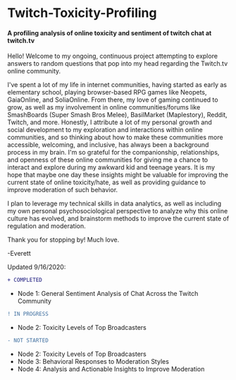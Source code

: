 # Twitch-Toxicity-Profiling
#### A profiling analysis of online toxicity and sentiment of twitch chat at twitch.tv

Hello! Welcome to my ongoing, continuous project attempting to explore answers to random questions that pop into my head regarding the Twitch.tv online community.

I've spent a lot of my life in internet communities, having started as early as elementary school, playing browser-based RPG games like Neopets, GaiaOnline, and SoliaOnline. From there, my love of gaming continued to grow, as well as my involvement in online communities/forums like SmashBoards (Super Smash Bros Melee), BasilMarket (Maplestory), Reddit, Twitch, and more. Honestly, I attribute a lot of my personal growth and social development to my exploration and interactions within online communities, and so thinking about how to make these communities more accessible, welcoming, and inclusive, has always been a background process in my brain. I'm so grateful for the companionship, relationships, and openness of these online communities for giving me a chance to interact and explore during my awkward kid and teenage years. It is my hope that maybe one day these insights might be valuable for improving the current state of online toxicity/hate, as well as providing guidance to improve moderation of such behavior.

I plan to leverage my technical skills in data analytics, as well as including my own personal psychosociological perspective to analyze why this online culture has evolved, and brainstorm methods to improve the current state of regulation and moderation.

Thank you for stopping by! Much love.

-Everett

Updated 9/16/2020:

```diff 
+ COMPLETED
```
- Node 1: General Sentiment Analysis of Chat Across the Twitch Community

```diff 
! IN PROGRESS 
```
- Node 2: Toxicity Levels of Top Broadcasters 

```diff 
- NOT STARTED
```
- Node 2: Toxicity Levels of Top Broadcasters 
- Node 3: Behavioral Responses to Moderation Styles
- Node 4: Analysis and Actionable Insights to Improve Moderation
